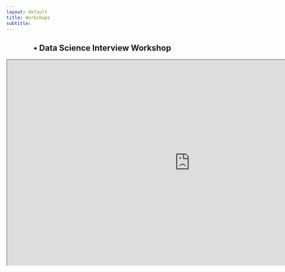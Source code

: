 ```yaml
---
layout: default
title: Workshops
subtitle:
---
```



<center>
    <h2>• Data Science Interview Workshop</h2>
    <iframe src="https://drive.google.com/file/d/15J0dzn5V3y2M55Pplw1Cwj-3PbiG-GdB/preview" width="960" height="540"></iframe>
</center>